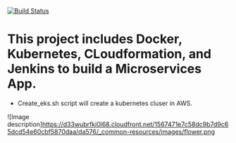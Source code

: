 [![Build Status](http://ec2-18-219-86-226.us-east-2.compute.amazonaws.com:8080/buildStatus/icon?job=microservices%2Fmaster)](http://ec2-18-219-86-226.us-east-2.compute.amazonaws.com:8080/job/microservices/job/master/)

# This project includes Docker, Kubernetes, CLoudformation, and Jenkins to build a Microservices App.

* Create_eks.sh script will create a kubernetes cluser in AWS. 


![Image description]https://d33wubrfki0l68.cloudfront.net/1567471e7c58dc9b7d9c65dcd54e60cbf5870daa/da576/_common-resources/images/flower.png

